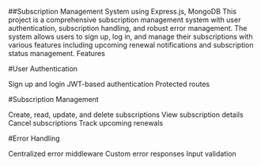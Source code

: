 ##Subscription Management System using Express.js, MongoDB
This project is a comprehensive subscription management system with user authentication, subscription handling, and robust error management. 
The system allows users to sign up, log in, and manage their subscriptions with various features including upcoming renewal notifications and subscription status management.
Features

#User Authentication

Sign up and login
JWT-based authentication
Protected routes

#Subscription Management

Create, read, update, and delete subscriptions
View subscription details
Cancel subscriptions
Track upcoming renewals

#Error Handling

Centralized error middleware
Custom error responses
Input validation
